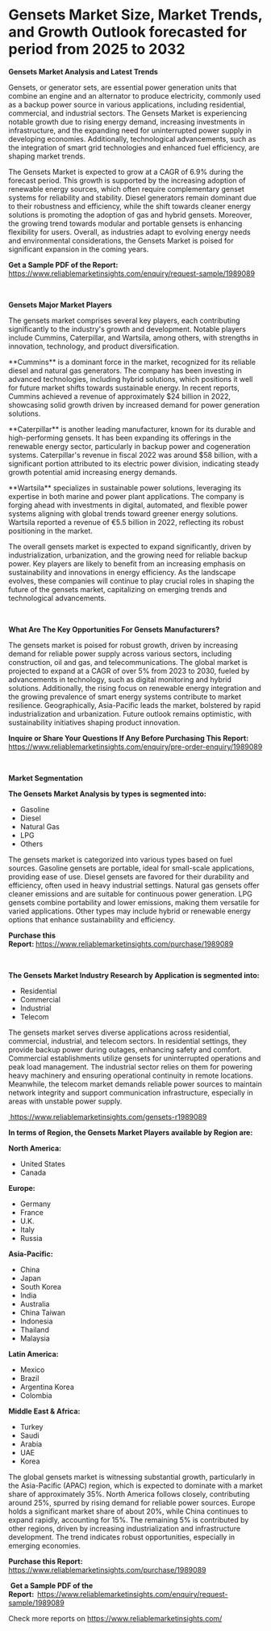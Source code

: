 <p><h1>Gensets Market Size, Market Trends, and Growth Outlook forecasted for period from 2025 to 2032</h1></p><p><strong>Gensets Market Analysis and Latest Trends</strong></p>
<p><p>Gensets, or generator sets, are essential power generation units that combine an engine and an alternator to produce electricity, commonly used as a backup power source in various applications, including residential, commercial, and industrial sectors. The Gensets Market is experiencing notable growth due to rising energy demand, increasing investments in infrastructure, and the expanding need for uninterrupted power supply in developing economies. Additionally, technological advancements, such as the integration of smart grid technologies and enhanced fuel efficiency, are shaping market trends.</p><p>The Gensets Market is expected to grow at a CAGR of 6.9% during the forecast period. This growth is supported by the increasing adoption of renewable energy sources, which often require complementary genset systems for reliability and stability. Diesel generators remain dominant due to their robustness and efficiency, while the shift towards cleaner energy solutions is promoting the adoption of gas and hybrid gensets. Moreover, the growing trend towards modular and portable gensets is enhancing flexibility for users. Overall, as industries adapt to evolving energy needs and environmental considerations, the Gensets Market is poised for significant expansion in the coming years.</p></p>
<p><strong>Get a Sample PDF of the Report:&nbsp;</strong> <a href="https://www.reliablemarketinsights.com/enquiry/request-sample/1989089?utm_campaign=2133&utm_medium=2&utm_source=Github&utm_content=ia&utm_term=13022025&utm_id=gensets">https://www.reliablemarketinsights.com/enquiry/request-sample/1989089</a></p>
<p>&nbsp;</p>
<p><strong>Gensets Major Market Players</strong></p>
<p><p>The gensets market comprises several key players, each contributing significantly to the industry's growth and development. Notable players include Cummins, Caterpillar, and Wartsila, among others, with strengths in innovation, technology, and product diversification.</p><p>**Cummins** is a dominant force in the market, recognized for its reliable diesel and natural gas generators. The company has been investing in advanced technologies, including hybrid solutions, which positions it well for future market shifts towards sustainable energy. In recent reports, Cummins achieved a revenue of approximately $24 billion in 2022, showcasing solid growth driven by increased demand for power generation solutions.</p><p>**Caterpillar** is another leading manufacturer, known for its durable and high-performing gensets. It has been expanding its offerings in the renewable energy sector, particularly in backup power and cogeneration systems. Caterpillar's revenue in fiscal 2022 was around $58 billion, with a significant portion attributed to its electric power division, indicating steady growth potential amid increasing energy demands.</p><p>**Wartsila** specializes in sustainable power solutions, leveraging its expertise in both marine and power plant applications. The company is forging ahead with investments in digital, automated, and flexible power systems aligning with global trends toward greener energy solutions. Wartsila reported a revenue of €5.5 billion in 2022, reflecting its robust positioning in the market.</p><p>The overall gensets market is expected to expand significantly, driven by industrialization, urbanization, and the growing need for reliable backup power. Key players are likely to benefit from an increasing emphasis on sustainability and innovations in energy efficiency. As the landscape evolves, these companies will continue to play crucial roles in shaping the future of the gensets market, capitalizing on emerging trends and technological advancements.</p></p>
<p>&nbsp;</p>
<p><strong>What Are The Key Opportunities For Gensets Manufacturers?</strong></p>
<p><p>The gensets market is poised for robust growth, driven by increasing demand for reliable power supply across various sectors, including construction, oil and gas, and telecommunications. The global market is projected to expand at a CAGR of over 5% from 2023 to 2030, fueled by advancements in technology, such as digital monitoring and hybrid solutions. Additionally, the rising focus on renewable energy integration and the growing prevalence of smart energy systems contribute to market resilience. Geographically, Asia-Pacific leads the market, bolstered by rapid industrialization and urbanization. Future outlook remains optimistic, with sustainability initiatives shaping product innovation.</p></p>
<p><strong>Inquire or Share Your Questions If Any Before Purchasing This Report:</strong> <a href="https://www.reliablemarketinsights.com/enquiry/pre-order-enquiry/1989089?utm_campaign=2133&utm_medium=2&utm_source=Github&utm_content=ia&utm_term=13022025&utm_id=gensets">https://www.reliablemarketinsights.com/enquiry/pre-order-enquiry/1989089</a></p>
<p>&nbsp;</p>
<p><strong>Market Segmentation</strong></p>
<p><strong>The Gensets Market Analysis by types is segmented into:</strong></p>
<p><ul><li>Gasoline</li><li>Diesel</li><li>Natural Gas</li><li>LPG</li><li>Others</li></ul></p>
<p><p>The gensets market is categorized into various types based on fuel sources. Gasoline gensets are portable, ideal for small-scale applications, providing ease of use. Diesel gensets are favored for their durability and efficiency, often used in heavy industrial settings. Natural gas gensets offer cleaner emissions and are suitable for continuous power generation. LPG gensets combine portability and lower emissions, making them versatile for varied applications. Other types may include hybrid or renewable energy options that enhance sustainability and efficiency.</p></p>
<p><strong>Purchase this Report:&nbsp;</strong><a href="https://www.reliablemarketinsights.com/purchase/1989089?utm_campaign=2133&utm_medium=2&utm_source=Github&utm_content=ia&utm_term=13022025&utm_id=gensets">https://www.reliablemarketinsights.com/purchase/1989089</a></p>
<p>&nbsp;</p>
<p><strong>The Gensets Market Industry Research by Application is segmented into:</strong></p>
<p><ul><li>Residential</li><li>Commercial</li><li>Industrial</li><li>Telecom</li></ul></p>
<p><p>The gensets market serves diverse applications across residential, commercial, industrial, and telecom sectors. In residential settings, they provide backup power during outages, enhancing safety and comfort. Commercial establishments utilize gensets for uninterrupted operations and peak load management. The industrial sector relies on them for powering heavy machinery and ensuring operational continuity in remote locations. Meanwhile, the telecom market demands reliable power sources to maintain network integrity and support communication infrastructure, especially in areas with unstable power supply.</p></p>
<p><a href="https://www.reliablemarketinsights.com/gensets-r1989089?utm_campaign=2133&utm_medium=2&utm_source=Github&utm_content=ia&utm_term=13022025&utm_id=gensets">&nbsp;https://www.reliablemarketinsights.com/gensets-r1989089</a></p>
<p><strong>In terms of Region, the Gensets Market Players available by Region are:</strong></p>
<p>
    <p> <strong> North America: </strong>
        <ul>
            <li>United States</li>
            <li>Canada</li>
        </ul>
        </p> 
    <p> <strong> Europe: </strong>
        <ul>
            <li>Germany</li>
            <li>France</li>
            <li>U.K.</li>
            <li>Italy</li>
            <li>Russia</li>
        </ul>
        </p> 
    <p> <strong> Asia-Pacific: </strong>
        <ul>
            <li>China</li>
            <li>Japan</li>
            <li>South Korea</li>
            <li>India</li>
            <li>Australia</li>
            <li>China Taiwan</li>
            <li>Indonesia</li>
            <li>Thailand</li>
            <li>Malaysia</li>
        </ul>
        </p> 
    <p> <strong> Latin America: </strong>
        <ul>
            <li>Mexico</li>
            <li>Brazil</li>
            <li>Argentina Korea</li>
            <li>Colombia</li>
        </ul>
        </p> 
    <p> <strong> Middle East & Africa: </strong>
        <ul>
            <li>Turkey</li>
            <li>Saudi</li>
            <li>Arabia</li>
            <li>UAE</li>
            <li>Korea</li>
        </ul>
    </p>
    </p>
<p><p>The global gensets market is witnessing substantial growth, particularly in the Asia-Pacific (APAC) region, which is expected to dominate with a market share of approximately 35%. North America follows closely, contributing around 25%, spurred by rising demand for reliable power sources. Europe holds a significant market share of about 20%, while China continues to expand rapidly, accounting for 15%. The remaining 5% is contributed by other regions, driven by increasing industrialization and infrastructure development. The trend indicates robust opportunities, especially in emerging economies.</p></p>
<p><strong>Purchase this Report: </strong><a href="https://www.reliablemarketinsights.com/purchase/1989089?utm_campaign=2133&utm_medium=2&utm_source=Github&utm_content=ia&utm_term=13022025&utm_id=gensets">https://www.reliablemarketinsights.com/purchase/1989089</a></p>
<p>&nbsp;<strong>Get a Sample PDF of the Report:&nbsp;&nbsp;</strong><a href="https://www.reliablemarketinsights.com/enquiry/request-sample/1989089?utm_campaign=2133&utm_medium=2&utm_source=Github&utm_content=ia&utm_term=13022025&utm_id=gensets">https://www.reliablemarketinsights.com/enquiry/request-sample/1989089</a></p>
<p><strong></strong></p>
<p>Check more reports on <a href="https://www.reliablemarketinsights.com/?utm_campaign=2133&utm_medium=2&utm_source=Github&utm_content=ia&utm_term=13022025&utm_id=gensets">https://www.reliablemarketinsights.com/</a></p>
